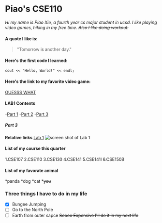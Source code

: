 # Piao's CSE110

_Hi my name is Piao Xie, a fourth year cs major student in ucsd. I like playing video games, hiking in my free time. ~~Also I like doing workout.~~_

#### A quote I like is:
> "Tomorrow is another day."

#### Here's the first code I learned:
```
cout << "Hello, World!" << endl;
```

#### Here's the link to my favorite video game:
[GUESSS WHAT](https://store.steampowered.com/app/1158310/Crusader_Kings_III/)

#### LAB1 Contents
-[Part 1](#part-1)
-[Part 2](#part-2)
-[Part 3](#part-3)

##### Part 3
**Relative links**
[Lab 1](lab1.md)
![screen shot of Lab 1]()

#### List of my course this quarter
1.CSE107
2.CSE110
3.CSE130
4.CSE141
5.CSE141l
6.CSE150B

#### List of my favorate animal
*panda
*dog
*cat
*~~you~~

### Three things I have to do in my life
- [x] Bungee Jumping
- [ ] Go to the North Pole
- [ ] Earth from outer sapce ~~Soooo Expensive I'll do it in my next life~~
